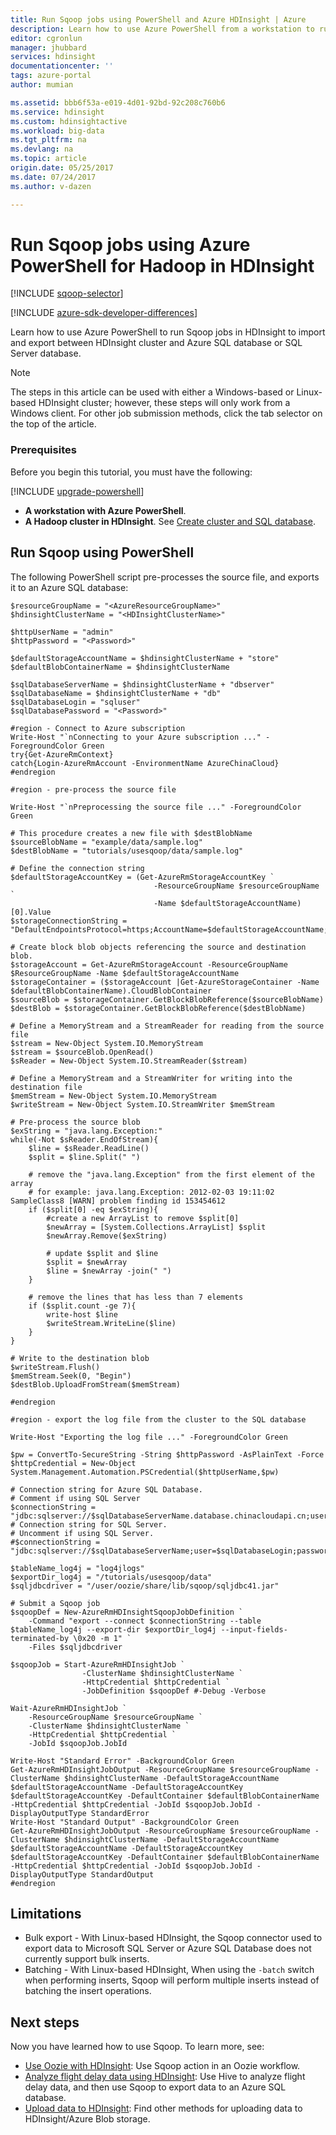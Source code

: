 ```yaml
---
title: Run Sqoop jobs using PowerShell and Azure HDInsight | Azure
description: Learn how to use Azure PowerShell from a workstation to run Sqoop import and export between an Hadoop cluster and an Azure SQL database.
editor: cgronlun
manager: jhubbard
services: hdinsight
documentationcenter: ''
tags: azure-portal
author: mumian

ms.assetid: bbb6f53a-e019-4d01-92bd-92c208c760b6
ms.service: hdinsight
ms.custom: hdinsightactive
ms.workload: big-data
ms.tgt_pltfrm: na
ms.devlang: na
ms.topic: article
origin.date: 05/25/2017
ms.date: 07/24/2017
ms.author: v-dazen

---
```

# Run Sqoop jobs using Azure PowerShell for Hadoop in HDInsight
[!INCLUDE [sqoop-selector](../../includes/hdinsight-selector-use-sqoop.md)]

[!INCLUDE [azure-sdk-developer-differences](../../includes/azure-sdk-developer-differences.md)]

Learn how to use Azure PowerShell to run Sqoop jobs in HDInsight to import and export between HDInsight cluster and Azure SQL database or SQL Server database.

> [!NOTE]
> The steps in this article can be used with either a Windows-based or Linux-based HDInsight cluster; however, these steps will only work from a Windows client. For other job submission methods, click the tab selector on the top of the article.
> 
> 

### Prerequisites
Before you begin this tutorial, you must have the following:

[!INCLUDE [upgrade-powershell](../../includes/hdinsight-use-latest-powershell.md)]

* **A workstation with Azure PowerShell**.
* **A Hadoop cluster in HDInsight**. See [Create cluster and SQL database](hdinsight-use-sqoop.md#create-cluster-and-sql-database).

## Run Sqoop using PowerShell
The following PowerShell script pre-processes the source file, and exports it to an Azure SQL database:

    $resourceGroupName = "<AzureResourceGroupName>"
    $hdinsightClusterName = "<HDInsightClusterName>"

    $httpUserName = "admin"
    $httpPassword = "<Password>"

    $defaultStorageAccountName = $hdinsightClusterName + "store"
    $defaultBlobContainerName = $hdinsightClusterName

    $sqlDatabaseServerName = $hdinsightClusterName + "dbserver"
    $sqlDatabaseName = $hdinsightClusterName + "db"
    $sqlDatabaseLogin = "sqluser"
    $sqlDatabasePassword = "<Password>"

    #region - Connect to Azure subscription
    Write-Host "`nConnecting to your Azure subscription ..." -ForegroundColor Green
    try{Get-AzureRmContext}
    catch{Login-AzureRmAccount -EnvironmentName AzureChinaCloud}
    #endregion

    #region - pre-process the source file

    Write-Host "`nPreprocessing the source file ..." -ForegroundColor Green

    # This procedure creates a new file with $destBlobName
    $sourceBlobName = "example/data/sample.log"
    $destBlobName = "tutorials/usesqoop/data/sample.log"

    # Define the connection string
    $defaultStorageAccountKey = (Get-AzureRmStorageAccountKey `
                                    -ResourceGroupName $resourceGroupName `
                                    -Name $defaultStorageAccountName)[0].Value
    $storageConnectionString = "DefaultEndpointsProtocol=https;AccountName=$defaultStorageAccountName;AccountKey=$defaultStorageAccountKey"

    # Create block blob objects referencing the source and destination blob.
    $storageAccount = Get-AzureRmStorageAccount -ResourceGroupName $ResourceGroupName -Name $defaultStorageAccountName
    $storageContainer = ($storageAccount |Get-AzureStorageContainer -Name $defaultBlobContainerName).CloudBlobContainer
    $sourceBlob = $storageContainer.GetBlockBlobReference($sourceBlobName)
    $destBlob = $storageContainer.GetBlockBlobReference($destBlobName)

    # Define a MemoryStream and a StreamReader for reading from the source file
    $stream = New-Object System.IO.MemoryStream
    $stream = $sourceBlob.OpenRead()
    $sReader = New-Object System.IO.StreamReader($stream)

    # Define a MemoryStream and a StreamWriter for writing into the destination file
    $memStream = New-Object System.IO.MemoryStream
    $writeStream = New-Object System.IO.StreamWriter $memStream

    # Pre-process the source blob
    $exString = "java.lang.Exception:"
    while(-Not $sReader.EndOfStream){
        $line = $sReader.ReadLine()
        $split = $line.Split(" ")

        # remove the "java.lang.Exception" from the first element of the array
        # for example: java.lang.Exception: 2012-02-03 19:11:02 SampleClass8 [WARN] problem finding id 153454612
        if ($split[0] -eq $exString){
            #create a new ArrayList to remove $split[0]
            $newArray = [System.Collections.ArrayList] $split
            $newArray.Remove($exString)

            # update $split and $line
            $split = $newArray
            $line = $newArray -join(" ")
        }

        # remove the lines that has less than 7 elements
        if ($split.count -ge 7){
            write-host $line
            $writeStream.WriteLine($line)
        }
    }

    # Write to the destination blob
    $writeStream.Flush()
    $memStream.Seek(0, "Begin")
    $destBlob.UploadFromStream($memStream)

    #endregion

    #region - export the log file from the cluster to the SQL database

    Write-Host "Exporting the log file ..." -ForegroundColor Green

    $pw = ConvertTo-SecureString -String $httpPassword -AsPlainText -Force
    $httpCredential = New-Object System.Management.Automation.PSCredential($httpUserName,$pw)

    # Connection string for Azure SQL Database.
    # Comment if using SQL Server
    $connectionString = "jdbc:sqlserver://$sqlDatabaseServerName.database.chinacloudapi.cn;user=$sqlDatabaseLogin@$sqlDatabaseServerName;password=$sqlDatabasePassword;database=$sqlDatabaseName"
    # Connection string for SQL Server.
    # Uncomment if using SQL Server.
    #$connectionString = "jdbc:sqlserver://$sqlDatabaseServerName;user=$sqlDatabaseLogin;password=$sqlDatabasePassword;database=$sqlDatabaseName"

    $tableName_log4j = "log4jlogs"
    $exportDir_log4j = "/tutorials/usesqoop/data"
    $sqljdbcdriver = "/user/oozie/share/lib/sqoop/sqljdbc41.jar"

    # Submit a Sqoop job
    $sqoopDef = New-AzureRmHDInsightSqoopJobDefinition `
        -Command "export --connect $connectionString --table $tableName_log4j --export-dir $exportDir_log4j --input-fields-terminated-by \0x20 -m 1" `
        -Files $sqljdbcdriver

    $sqoopJob = Start-AzureRmHDInsightJob `
                    -ClusterName $hdinsightClusterName `
                    -HttpCredential $httpCredential `
                    -JobDefinition $sqoopDef #-Debug -Verbose

    Wait-AzureRmHDInsightJob `
        -ResourceGroupName $resourceGroupName `
        -ClusterName $hdinsightClusterName `
        -HttpCredential $httpCredential `
        -JobId $sqoopJob.JobId

    Write-Host "Standard Error" -BackgroundColor Green
    Get-AzureRmHDInsightJobOutput -ResourceGroupName $resourceGroupName -ClusterName $hdinsightClusterName -DefaultStorageAccountName $defaultStorageAccountName -DefaultStorageAccountKey $defaultStorageAccountKey -DefaultContainer $defaultBlobContainerName -HttpCredential $httpCredential -JobId $sqoopJob.JobId -DisplayOutputType StandardError
    Write-Host "Standard Output" -BackgroundColor Green
    Get-AzureRmHDInsightJobOutput -ResourceGroupName $resourceGroupName -ClusterName $hdinsightClusterName -DefaultStorageAccountName $defaultStorageAccountName -DefaultStorageAccountKey $defaultStorageAccountKey -DefaultContainer $defaultBlobContainerName -HttpCredential $httpCredential -JobId $sqoopJob.JobId -DisplayOutputType StandardOutput
    #endregion

## Limitations
* Bulk export - With Linux-based HDInsight, the Sqoop connector used to export data to Microsoft SQL Server or Azure SQL Database does not currently support bulk inserts.
* Batching - With Linux-based HDInsight, When using the `-batch` switch when performing inserts, Sqoop will perform multiple inserts instead of batching the insert operations.

## Next steps
Now you have learned how to use Sqoop. To learn more, see:

* [Use Oozie with HDInsight](hdinsight-use-oozie.md): Use Sqoop action in an Oozie workflow.
* [Analyze flight delay data using HDInsight](hdinsight-analyze-flight-delay-data.md): Use Hive to analyze flight delay data, and then use Sqoop to export data to an Azure SQL database.
* [Upload data to HDInsight](hdinsight-upload-data.md): Find other methods for uploading data to HDInsight/Azure Blob storage.

[sqoop-user-guide-1.4.4]: https://sqoop.apache.org/docs/1.4.4/SqoopUserGuide.html
